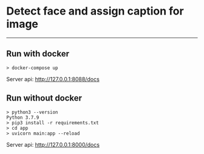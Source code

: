 # Detect face and assign caption for image
---
## Run with docker
    > docker-compose up
Server api: http://127.0.0.1:8088/docs

## Run without docker
    > python3 --version
    Python 3.7.9
    > pip3 install -r requirements.txt
    > cd app
    > uvicorn main:app --reload
Server api: http://127.0.0.1:8000/docs
